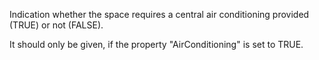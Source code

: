 Indication whether the space  requires a central air conditioning provided (TRUE) or not (FALSE).

It should only be given, if the property "AirConditioning" is set to TRUE.
